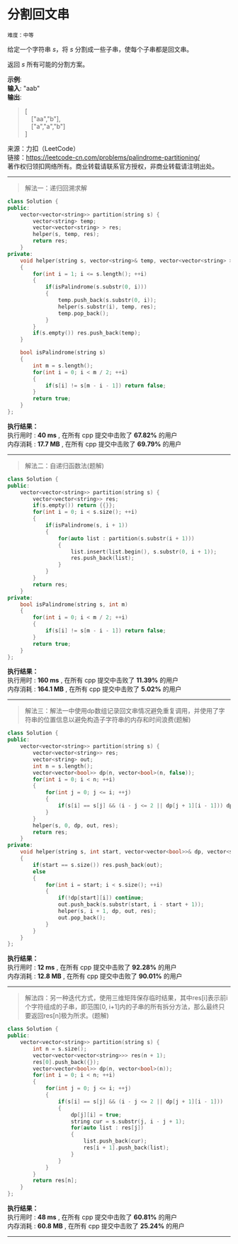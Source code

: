 # 分割回文串 #  
`难度：中等` 

给定一个字符串 *s*，将 *s* 分割成一些子串，使每个子串都是回文串。  

返回 *s* 所有可能的分割方案。  

**示例**:  
**输入**: "aab"  
**输出**:   
>[  
>&emsp;["aa","b"],  
>&emsp;["a","a","b"]  
>]  

来源：力扣（LeetCode）  
链接：https://leetcode-cn.com/problems/palindrome-partitioning/  
著作权归领扣网络所有。商业转载请联系官方授权，非商业转载请注明出处。  

---  
>解法一：递归回溯求解  

```C++  
class Solution {
public:
    vector<vector<string>> partition(string s) {
        vector<string> temp;
        vector<vector<string> > res;
        helper(s, temp, res);
        return res;
    }
private:
    void helper(string s, vector<string>& temp, vector<vector<string> >& res)
    {
        for(int i = 1; i <= s.length(); ++i)
        {
            if(isPalindrome(s.substr(0, i)))
            {
                temp.push_back(s.substr(0, i));
                helper(s.substr(i), temp, res);
                temp.pop_back();
            }
        }
        if(s.empty()) res.push_back(temp);
    }

    bool isPalindrome(string s)
    {
        int m = s.length();
        for(int i = 0; i < m / 2; ++i)
        {
            if(s[i] != s[m - i - 1]) return false;
        }
        return true;
    }
};
```  

**执行结果：**  
执行用时 : **40 ms** , 在所有 cpp 提交中击败了 **67.82%** 的用户  
内存消耗 : **17.7 MB** , 在所有 cpp 提交中击败了 **69.79%** 的用户  

---  
>解法二：自递归函数法(题解)  

```C++  
class Solution {
public:
    vector<vector<string>> partition(string s) {
        vector<vector<string>> res;
        if(s.empty()) return {{}};
        for(int i = 0; i < s.size(); ++i)
        {
            if(isPalindrome(s, i + 1))
            {
                for(auto list : partition(s.substr(i + 1)))
                {
                    list.insert(list.begin(), s.substr(0, i + 1));
                    res.push_back(list);
                }
            }
        }
        return res;
    }
private:
    bool isPalindrome(string s, int m)
    {
        for(int i = 0; i < m / 2; ++i)
        {
            if(s[i] != s[m - i - 1]) return false;
        }
        return true;
    }
};
```  

**执行结果：**  
执行用时 : **160 ms** , 在所有 cpp 提交中击败了 **11.39%** 的用户  
内存消耗 : **164.1 MB** , 在所有 cpp 提交中击败了 **5.02%** 的用户  

---  
>解法三：解法一中使用dp数组记录回文串情况避免重复调用，并使用了字符串的位置信息以避免构造子字符串的内存和时间浪费(题解)  

```C++  
class Solution {
public:
    vector<vector<string>> partition(string s) {
        vector<vector<string>> res;
        vector<string> out;
        int n = s.length();
        vector<vector<bool>> dp(n, vector<bool>(n, false));
        for(int i = 0; i < n; ++i)
        {
            for(int j = 0; j <= i; ++j)
            {
                if(s[i] == s[j] && (i - j <= 2 || dp[j + 1][i - 1])) dp[j][i] = true;
            }
        }
        helper(s, 0, dp, out, res);
        return res;
    }
private:
    void helper(string s, int start, vector<vector<bool>>& dp, vector<string>& out, vector<vector<string>>& res)
    {
        if(start == s.size()) res.push_back(out);
        else
        {
            for(int i = start; i < s.size(); ++i)
            {
                if(!dp[start][i]) continue;
                out.push_back(s.substr(start, i - start + 1));
                helper(s, i + 1, dp, out, res);
                out.pop_back();
            }
        }
    }
};
```  

**执行结果：**  
执行用时 : **12 ms** , 在所有 cpp 提交中击败了 **92.28%** 的用户  
内存消耗 : **12.8 MB** , 在所有 cpp 提交中击败了 **90.01%** 的用户  

---  
>解法四：另一种迭代方式，使用三维矩阵保存临时结果，其中res[i]表示前i个字符组成的子串，即范围[0, i+1]内的子串的所有拆分方法，那么最终只要返回res[n]极为所求。(题解)  

```C++  
class Solution {
public:
    vector<vector<string>> partition(string s) {
        int n = s.size();
        vector<vector<vector<string>>> res(n + 1);
        res[0].push_back({});
        vector<vector<bool>> dp(n, vector<bool>(n));
        for(int i = 0; i < n; ++i)
        {
            for(int j = 0; j <= i; ++j)
            {
                if(s[i] == s[j] && (i - j <= 2 || dp[j + 1][i - 1]))
                {
                    dp[j][i] = true;
                    string cur = s.substr(j, i - j + 1);
                    for(auto list : res[j])
                    {
                        list.push_back(cur);
                        res[i + 1].push_back(list);
                    }
                }
            }
        }
        return res[n];
    }
};
```  

**执行结果：**  
执行用时 : **48 ms** , 在所有 cpp 提交中击败了 **60.81%** 的用户  
内存消耗 : **60.8 MB** , 在所有 cpp 提交中击败了 **25.24%** 的用户  

---  